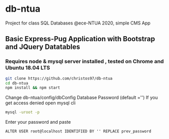 # db-ntua
Project for class SQL Databases @ece-NTUA 2020, simple CMS App  

## Basic Express-Pug Application with Bootstrap and JQuery Datatables

### Requires node & mysql server installed , tested on Chrome and Ubuntu 18.04 LTS

```sh
git clone https://github.com/christos97/db-ntua
cd db-ntua 
npm install && npm start
```

Change db-ntua/config/dbConfig Database Password (default ='')
If you get access denied open mysql cli 
```sh
mysql -uroot -p
```
Enter your password and paste
```
ALTER USER root@localhost IDENTIFIED BY '' REPLACE prev_password
```
